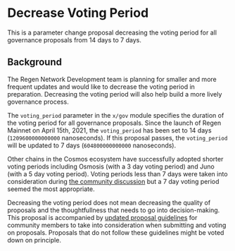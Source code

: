 # Decrease Voting Period

This is a parameter change proposal decreasing the voting period for all governance proposals from 14 days to 7 days.

## Background

The Regen Network Development team is planning for smaller and more frequent updates and would like to decrease the voting period in preparation. Decreasing the voting period will also help build a more lively governance process.

The `voting_period` parameter in the `x/gov` module specifies the duration of the voting period for all governance proposals. Since the launch of Regen Mainnet on April 15th, 2021, the `voting_period` has been set to 14 days (`1209600000000000` nanoseconds). If this proposal passes, the `voting_period` will be updated to 7 days (`604800000000000` nanoseconds).

Other chains in the Cosmos ecosystem have successfully adopted shorter voting periods including Osmosis (with a 3 day voting period) and Juno (with a 5 day voting period). Voting periods less than 7 days were taken into consideration during [the community discussion](https://commonwealth.im/regen/discussion/3762-governance-window-repost-from-discourse-forum) but a 7 day voting period seemed the most appropriate.

Decreasing the voting period does not mean decreasing the quality of proposals and the thoughtfullness that needs to go into decision-making. This proposal is accompanied by [updated proposal guidelines](https://github.com/regen-network/governance) for community members to take into consideration when submitting and voting on proposals. Proposals that do not follow these guidelines might be voted down on principle.
